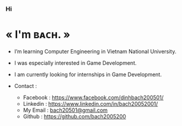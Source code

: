 ### Hi

# « I'm ʙᴀᴄʜ. »

- I’m learning Computer Engineering in Vietnam National University.
- I was especially interested in Game Development.
- I am currently looking for internships in Game Development.

- Contact :
    - Facebook : https://www.facebook.com/dinhbach200501/
    - Linkedin : https://www.linkedin.com/in/bach20052001/
    - My Email : bach20501@gmail.com
    - Github : https://github.com/bach2005200
    
    

